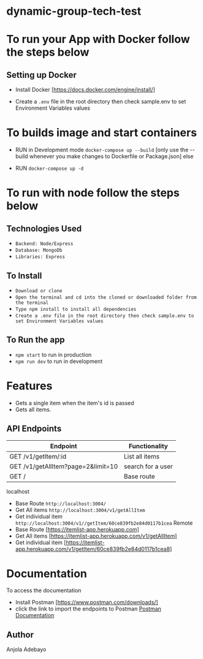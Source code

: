 # dynamic-group-tech-test

# To run your App with Docker follow the steps below
## Setting up Docker

- Install Docker [https://docs.docker.com/engine/install/]

- Create a `.env` file in the root directory then check sample.env to set Environment Variables values

# To builds image and start containers

- RUN in Development mode `docker-compose up --build` [only use the --build whenever you make changes to Dockerfile or Package.json] else

- RUN `docker-compose up -d`


# To run with node follow the steps below

## Technologies Used
* `Backend: Node/Express`
*  `Database: MongoDb`
* `Libraries: Express`

## To Install
* `Download or clone`
* `Open the terminal and cd into the cloned or downloaded folder from the terminal`
* `Type npm install to install all dependencies`
* `Create a .env file in the root directory then check sample.env to set Environment Variables values`

## To Run the app
* `npm start` to run in production
* `npm run dev` to run in development


# Features

- Gets a single item when the item's id is passed
- Gets all items.

## API Endpoints  

| Endpoint                                           | Functionality                        |
| -------------------------------------------------  | -----------------------------------  |
| GET /v1/getItem/:id                                | List all items                       |
| GET /v1/getAllItem?page=2&limit=10                 | search for a user                    |
| GET /                                              | Base route

localhost
* Base Route `http://localhost:3004/`
* Get All items `http://localhost:3004/v1/getAllItem`
* Get individual item  `http://localhost:3004/v1//getItem/60ce839fb2e84d0117b1cea`
Remote
* Base Route [https://itemlist-app.herokuapp.com]
* Get All items [https://itemlist-app.herokuapp.com/v1/getAllItem]
* Get individual item [https://itemlist-app.herokuapp.com/v1/getItem/60ce839fb2e84d0117b1cea8]

# Documentation
To access the documentation
* Install Postman [https://www.postman.com/downloads/]
* click the link to import the endpoints to Postman
[Postman Documentation](https://documenter.getpostman.com/view/7087675/TzeZDkuc)

## Author
Anjola Adebayo